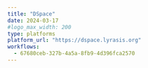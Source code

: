 ```yaml
---
title: "DSpace"
date: 2024-03-17
#logo_max_width: 200
type: platforms
platform_url: "https://dspace.lyrasis.org"
workflows:
  - 67680ceb-327b-4a5a-8fb9-4d396fca2570
---
```


